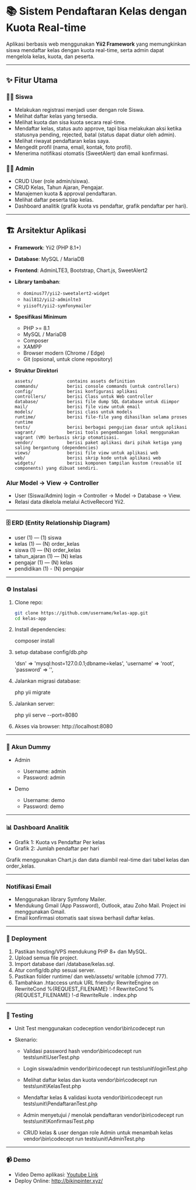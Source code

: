 # 📚 Sistem Pendaftaran Kelas dengan Kuota Real-time

Aplikasi berbasis web menggunakan **Yii2 Framework** yang memungkinkan siswa mendaftar kelas dengan kuota real-time, serta admin dapat mengelola kelas, kuota, dan peserta.

---

## ✨ Fitur Utama

### 👨‍🎓 Siswa
- Melakukan registrasi menjadi user dengan role Siswa.
- Melihat daftar kelas yang tersedia.
- Melihat kuota dan sisa kuota secara real-time.
- Mendaftar kelas, status auto approve, tapi bisa melakukan aksi ketika statusnya pending, rejected, batal (status dapat diatur oleh admin).
- Melihat riwayat pendaftaran kelas saya.
- Mengedit profil (nama, email, kontak, foto profil).
- Menerima notifikasi otomatis (SweetAlert) dan email konfirmasi.

### 👨‍💼 Admin
- CRUD User (role admin/siswa).
- CRUD Kelas, Tahun Ajaran, Pengajar.
- Manajemen kuota & approval pendaftaran.
- Melihat daftar peserta tiap kelas.
- Dashboard analitik (grafik kuota vs pendaftar, grafik pendaftar per hari).

---

## 🏗️ Arsitektur Aplikasi

- **Framework**: Yii2 (PHP 8.1+)
- **Database**: MySQL / MariaDB
- **Frontend**: AdminLTE3, Bootstrap, Chart.js, SweetAlert2
- **Library tambahan**:
  - `dominus77/yii2-sweetalert2-widget`
  - `hail812/yii2-adminlte3`
  - `yiisoft/yii2-symfonymailer`
- **Spesifikasi Minimum**
    - PHP >= 8.1
    - MySQL / MariaDB
    - Composer
    - XAMPP
    - Browser modern (Chrome / Edge)
    - Git (opsional, untuk clone repository)

- **Struktur Direktori**

      assets/             contains assets definition
      commands/           berisi console commands (untuk controllers)
      config/             berisi konfigurasi aplikasi
      controllers/        berisi Class untuk Web controller
      database/           berisi file dump SQL database untuk diimpor
      mail/               berisi file view untuk email
      models/             berisi class untuk models
      runtime/            berisi file-file yang dihasilkan selama proses runtime
      tests/              berisi berbagai pengujian dasar untuk aplikasi
      vagrant/            berisi tools pengembangan lokal menggunakan vagrant (VM) berbasis skrip otomatisasi.
      vendor/             berisi paket aplikasi dari pihak ketiga yang saling bergantung (dependencies)
      views/              berisi file view untuk aplikasi web 
      web/                berisi skrip kode untuk aplikasi web
      widgets/            berisi komponen tampilan kustom (reusable UI components) yang dibuat sendiri.


### Alur Model -> View -> Controller
- User (Siswa/Admin) login → Controller → Model → Database → View.
- Relasi data dikelola melalui ActiveRecord Yii2.

---

### 🗄️ ERD (Entity Relationship Diagram)
- user (1) — (1) siswa
- kelas (1) — (N) order_kelas
- siswa (1) — (N) order_kelas
- tahun_ajaran (1) — (N) kelas
- pengajar (1) — (N) kelas
- pendidikan (1) - (N) pengajar


---

### ⚙️ Instalasi

1. Clone repo:

   ```bash
   git clone https://github.com/username/kelas-app.git
   cd kelas-app

2. Install dependencies:

    composer install

3. setup database config/db.php

    'dsn' => 'mysql:host=127.0.0.1;dbname=kelas',
    'username' => 'root',
    'password' => '',

4. Jalankan migrasi database:
    
    php yii migrate

5. Jalankan server:

    php yii serve --port=8080

6. Akses via browser:
    http://localhost:8080

---

### 🔑 Akun Dummy

- Admin
    - Username: admin
    - Password: admin

- Demo
    - Username: demo
    - Password: demo

---

### 📊 Dashboard Analitik

- Grafik 1: Kuota vs Pendaftar Per kelas
- Grafik 2: Jumlah pendaftar per hari

Grafik menggunakan Chart.js dan data diambil real-time dari tabel kelas dan order_kelas.

---

### Notifikasi Email

- Menggunakan library Symfony Mailer.
- Mendukung Gmail (App Password), Outlook, atau Zoho Mail. Project ini menggunakan Gmail.
- Email konfirmasi otomatis saat siswa berhasil daftar kelas.

---

### 🚀 Deployment

1. Pastikan hosting/VPS mendukung PHP 8+ dan MySQL.
2. Upload semua file project.
3. Import database dari /database/kelas.sql.
4. Atur config/db.php sesuai server.
5. Pastikan folder runtime/ dan web/assets/ writable (chmod 777).
6. Tambahkan .htaccess untuk URL friendly:
    RewriteEngine on
    RewriteCond %{REQUEST_FILENAME} !-f
    RewriteCond %{REQUEST_FILENAME} !-d
    RewriteRule . index.php

---

### 🧪 Testing

- Unit Test menggunakan codeception
    vendor\bin\codecept run

- Skenario:
    - Validasi password hash
        vendor\bin\codecept run tests\unit\UserTest.php

    - Login siswa/admin
        vendor\bin\codecept run tests\unit\loginTest.php

    - Melihat daftar kelas dan kuota
        vendor\bin\codecept run tests\unit\KelasTest.php

    - Mendaftar kelas & validasi kuota
        vendor\bin\codecept run tests\unit\PendaftaranTest.php

    - Admin menyetujui / menolak pendaftaran
        vendor\bin\codecept run tests\unit\KonfirmasiTest.php

    - CRUD kelas & user dengan role Admin untuk menambah kelas
        vendor\bin\codecept run tests\unit\AdminTest.php

---

### 📹 Demo

- Video Demo aplikasi: [Youtube Link](https://youtu.be/dPKsLZ6yxTg)
- Deploy Online: http://bikinpinter.xyz/

